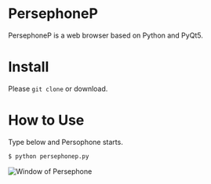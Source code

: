 # PersephoneP
PersephoneP is a web browser based on Python and PyQt5.

# Install
Please ```git clone``` or download.

# How to Use
Type below and Persophone starts.

``` bash
$ python persephonep.py
```

![Window of Persephone](https://github.com/montblanc18/persephonep/blob/master/img/window_of_persephonep.png "Window_of_Persephone")